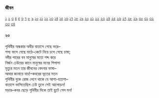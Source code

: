 ### জীবন   
[১](2.10.0.jeebon-1.md) [২](2.10.1.jeebon-2.md) [৩](2.10.2.jeebon-3.md) [৪](2.10.3.jeebon-4.md) [৫](2.10.4.jeebon-5.md) [৬](2.10.5.jeebon-6.md) [৭](2.10.6.jeebon-7.md) [৮](2.10.7.jeebon-8.md) [৯](2.10.8.jeebon-9.md) [১০](2.10.9.jeebon-10.md) [১১](2.10.10.jeebon-11.md) [১২](2.10.11.jeebon-12.md) [১৩](2.10.12.jeebon-13.md) [১৪](2.10.13.jeebon-14.md) [১৫](2.10.14.jeebon-15.md) [১৬](2.10.15.jeebon-16.md) [১৭](2.10.16.jeebon-17.md) [১৮](2.10.17.jeebon-18.md) [১৯](2.10.18.jeebon-19.md) [২০](2.10.19.jeebon-20.md) [২১](2.10.20.jeebon-21.md) [২২](2.10.21.jeebon-22.md) [২৩](2.10.22.jeebon-23.md) [২৪](2.10.23.jeebon-24.md) [২৫](2.10.24.jeebon-25.md) [২৬](2.10.25.jeebon-26.md) [২৭](2.10.26.jeebon-27.md) [২৮](2.10.27.jeebon-28.md) [২৯](2.10.28.jeebon-29.md) [৩০](2.10.29.jeebon-30.md) [৩১](2.10.30.jeebon-31.md) [৩২](2.10.31.jeebon-32.md) [৩৩](2.10.32.jeebon-33.md) [৩৪](2.10.33.jeebon-34.md)
#### ২৩
পৃথিবীর অন্ধকার অধীর বাতাসে গেছে ভরে–  
শস্য ফলে গেছে মাঠে–কেটে নিয়ে চলে গেছে চাষা;  
নদীর পারের বন মানুষের মতো শব্দ করে  
নির্জন ঢেউয়ের কানে মানুষের মনের পিপাসা  
মৃত্যুর মতন তার জীবনের বেদনার ভাষা–  
আবার জানায়ে যায়!–কবরের ভূতের মতন  
পৃথিবীর বুকে রোজ লেগে থাকে যে আশা-হতাশা–  
বাতাসে ভাসিতেছিল ঢেউ তুলে সেই আলোড়ন!  
মড়ার–কবর ছেড়ে পৃথিবীর দিকে তাই ছুটে গেল মন!  
